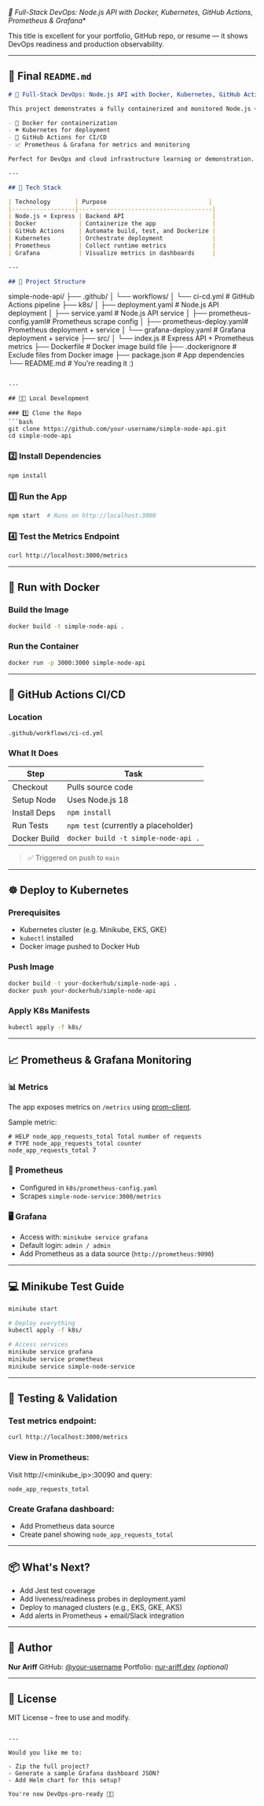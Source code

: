 *🚀 Full-Stack DevOps: Node.js API with Docker, Kubernetes, GitHub Actions, Prometheus & Grafana**

This title is excellent for your portfolio, GitHub repo, or resume — it shows DevOps readiness and production observability.

---

## 📄 Final `README.md`

```markdown
# 🚀 Full-Stack DevOps: Node.js API with Docker, Kubernetes, GitHub Actions, Prometheus & Grafana

This project demonstrates a fully containerized and monitored Node.js + Express API. It uses:

- 🐳 Docker for containerization  
- ☸️ Kubernetes for deployment  
- 🤖 GitHub Actions for CI/CD  
- 📈 Prometheus & Grafana for metrics and monitoring  

Perfect for DevOps and cloud infrastructure learning or demonstration.

---

## 🔧 Tech Stack

| Technology       | Purpose                             |
|------------------|--------------------------------------|
| Node.js + Express | Backend API                         |
| Docker            | Containerize the app                |
| GitHub Actions    | Automate build, test, and Dockerize |
| Kubernetes        | Orchestrate deployment              |
| Prometheus        | Collect runtime metrics             |
| Grafana           | Visualize metrics in dashboards     |

---

## 📁 Project Structure

```

simple-node-api/
├── .github/
│   └── workflows/
│       └── ci-cd.yml          # GitHub Actions pipeline
├── k8s/
│   ├── deployment.yaml        # Node.js API deployment
│   ├── service.yaml           # Node.js API service
│   ├── prometheus-config.yaml# Prometheus scrape config
│   ├── prometheus-deploy.yaml# Prometheus deployment + service
│   └── grafana-deploy.yaml   # Grafana deployment + service
├── src/
│   └── index.js              # Express API + Prometheus metrics
├── Dockerfile                # Docker image build file
├── .dockerignore             # Exclude files from Docker image
├── package.json              # App dependencies
└── README.md                 # You're reading it :)

````

---

## 🧑‍💻 Local Development

### 1️⃣ Clone the Repo
```bash
git clone https://github.com/your-username/simple-node-api.git
cd simple-node-api
````

### 2️⃣ Install Dependencies

```bash
npm install
```

### 3️⃣ Run the App

```bash
npm start  # Runs on http://localhost:3000
```

### 4️⃣ Test the Metrics Endpoint

```bash
curl http://localhost:3000/metrics
```

---

## 🐳 Run with Docker

### Build the Image

```bash
docker build -t simple-node-api .
```

### Run the Container

```bash
docker run -p 3000:3000 simple-node-api
```

---

## 🤖 GitHub Actions CI/CD

### Location

`.github/workflows/ci-cd.yml`

### What It Does

| Step         | Task                                 |
| ------------ | ------------------------------------ |
| Checkout     | Pulls source code                    |
| Setup Node   | Uses Node.js 18                      |
| Install Deps | `npm install`                        |
| Run Tests    | `npm test` (currently a placeholder) |
| Docker Build | `docker build -t simple-node-api .`  |

> ✅ Triggered on push to `main`

---

## ☸️ Deploy to Kubernetes

### Prerequisites

* Kubernetes cluster (e.g. Minikube, EKS, GKE)
* `kubectl` installed
* Docker image pushed to Docker Hub

### Push Image

```bash
docker build -t your-dockerhub/simple-node-api .
docker push your-dockerhub/simple-node-api
```

### Apply K8s Manifests

```bash
kubectl apply -f k8s/
```

---

## 📈 Prometheus & Grafana Monitoring

### 📊 Metrics

The app exposes metrics on `/metrics` using [prom-client](https://github.com/siimon/prom-client).

Sample metric:

```
# HELP node_app_requests_total Total number of requests
# TYPE node_app_requests_total counter
node_app_requests_total 7
```

### 🔧 Prometheus

* Configured in `k8s/prometheus-config.yaml`
* Scrapes `simple-node-service:3000/metrics`

### 🖥 Grafana

* Access with: `minikube service grafana`
* Default login: `admin / admin`
* Add Prometheus as a data source (`http://prometheus:9090`)

---

## 💻 Minikube Test Guide

```bash
minikube start

# Deploy everything
kubectl apply -f k8s/

# Access services
minikube service grafana
minikube service prometheus
minikube service simple-node-service
```

---

## 🧪 Testing & Validation

### Test metrics endpoint:

```bash
curl http://localhost:3000/metrics
```

### View in Prometheus:

Visit http\://\<minikube\_ip>:30090 and query:

```
node_app_requests_total
```

### Create Grafana dashboard:

* Add Prometheus data source
* Create panel showing `node_app_requests_total`

---

## 📦 What's Next?

* Add Jest test coverage
* Add liveness/readiness probes in deployment.yaml
* Deploy to managed clusters (e.g., EKS, GKE, AKS)
* Add alerts in Prometheus + email/Slack integration

---

## 👤 Author

**Nur Ariff**
GitHub: [@your-username](https://github.com/your-username)
Portfolio: [nur-ariff.dev](https://nur-ariff.dev) *(optional)*

---

## 📄 License

MIT License – free to use and modify.

```

---

Would you like me to:

- Zip the full project?
- Generate a sample Grafana dashboard JSON?
- Add Helm chart for this setup?

You're now DevOps-pro-ready 🧠🔥
```
